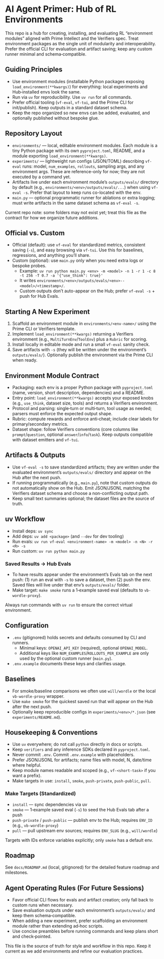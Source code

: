 # AI Agent Primer: Hub of RL Environments

This repo is a hub for creating, installing, and evaluating RL “environment modules” aligned with Prime Intellect and the Verifiers spec. Treat environment packages as the single unit of modularity and interoperability. Prefer the official CLI for evaluation and artifact saving; keep any custom runner minimal and schema‑compatible.

## **Guiding Principles**
- Use environment modules (installable Python packages exposing `load_environment(**kwargs)`) for everything: local experiments and Hub‑installed envs look the same.
- Run via `uv` for reproducibility. Use `uv run` for all commands.
- Prefer official tooling (`vf-eval`, `vf-tui`, and the Prime CLI for init/publish). Keep outputs in a standard dataset schema.
- Keep the repo organized so new envs can be added, evaluated, and optionally published without bespoke glue.

## **Repository Layout**
- `environments/` — local, editable environment modules. Each module is a tiny Python package with its own `pyproject.toml`, README, and a module exporting `load_environment(**kwargs)`.
- `experiments/` — lightweight run configs (JSON/TOML) describing `vf-eval` runs: model, `num_examples`, `rollouts`, sampling args, and any environment args. These are reference-only for now; they are not executed by a command yet.
- Artifacts live under each environment module’s `outputs/evals/` directory by default (e.g., `environments/<env>/outputs/evals/...`) when using `vf-eval -s`. Prefer that layout to keep runs co-located with the env.
- `main.py` — optional programmatic runner for ablations or extra logging; must write artifacts in the same dataset schema as `vf-eval -s`.

Current repo note: some folders may not exist yet; treat this file as the contract for how we organize future additions.

## **Official vs. Custom**
- Official (default): use `vf-eval` for standardized metrics, consistent saving (`-s`), and easy browsing via `vf-tui`. Use this for baselines, regressions, and anything you’ll share.
- Custom (optional): use `main.py` only when you need extra logs or bespoke probes.
  - Example: `uv run python main.py <env> -m <model> -n 1 -r 1 -c 8 -t 256 -T 0.7 -a '{"use_think": true}'`
  - It writes `environments/<env>/outputs/evals/<env>--<model>/<timestamp>/`.
  - Custom outputs don’t auto-appear on the Hub; prefer `vf-eval -s` + push for Hub Evals.

## **Starting A New Experiment**
1. Scaffold an environment module in `environments/<env-name>/` using the Prime CLI or Verifiers template.
2. Implement `load_environment(**kwargs)` returning a Verifiers environment (e.g., `MultiTurnEnv`/`ToolEnv`) plus a `Rubric` for scoring.
3. Install locally in editable mode and run a small `vf-eval` sanity check.
4. Save artifacts with `-s` (they will be written under the environment’s `outputs/evals/`). Optionally publish the environment via the Prime CLI when ready.

## **Environment Module Contract**
- Packaging: each env is a proper Python package with `pyproject.toml` (name, version, short description, dependencies) and a README.
- Entry point: `load_environment(**kwargs)` accepts your exposed knobs (e.g., `use_think`, dataset size, tools) and returns a Verifiers environment.
- Protocol and parsing: single‑turn or multi‑turn, tool usage as needed; parsers must enforce the expected output shape.
- Rubric: compute rewards and enforce anti‑cheat; include clear labels for primary/secondary metrics.
- Dataset shape: follow Verifiers conventions (core columns like `prompt`/`question`, optional `answer`/`info`/`task`). Keep outputs compatible with dataset emitters and `vf-tui`.

## **Artifacts & Outputs**
- Use `vf-eval -s` to save standardized artifacts; they are written under the evaluated environment’s `outputs/evals/` directory and appear on the Hub after the next push.
- If running programmatically (e.g., `main.py`), note that custom outputs do not automatically show on the Hub. Emit JSON/JSONL matching the Verifiers dataset schema and choose a non-conflicting output path.
- Keep small text summaries optional; the dataset files are the source of truth.

## **uv Workflow**
- Install deps: `uv sync`
- Add deps: `uv add <package>` (and `--dev` for dev tooling)
- Run evals: `uv run vf-eval <environment-name> -m <model> -n <N> -r <R> -s`
- Run custom: `uv run python main.py`

### Saved Results → Hub Evals
- To have results appear under the environment’s Evals tab on the next push: (1) run an eval with `-s` to save a dataset, then (2) push the env. Saved files will live under that env’s `outputs/evals/` folder.
- Make target: `make smoke` runs a 1‑example saved eval (defaults to `vb-wordle-proxy`).

Always run commands with `uv run` to ensure the correct virtual environment.

## **Configuration**
- `.env` (gitignored) holds secrets and defaults consumed by CLI and runners.
  - Minimal keys: `OPENAI_API_KEY` (required), optional `OPENAI_MODEL`.
  - Additional keys like `NUM_EXAMPLES`/`ROLLOUTS_PER_EXAMPLE` are only used by the optional custom runner (`main.py`).
- `.env.example` documents these keys and clarifies usage.

## **Baselines**
- For smoke/baseline comparisons we often use `will/wordle` or the local `vb-wordle-proxy` wrapper.
- Use `make smoke` for the quickest saved run that will appear on the Hub after the next push.
- Optionally keep reproducible configs in `experiments/<env>/*.json` (see `experiments/README.md`).

## **Housekeeping & Conventions**
- Use `uv` everywhere; do not call `python` directly in docs or scripts.
- Keep `verifiers` and any inference SDKs declared in `pyproject.toml`.
- Never commit `.env`. Commit `.env.example` with placeholders.
- Prefer JSON/JSONL for artifacts; name files with model, N, date/time where helpful.
- Keep module names readable and scoped (e.g., `vf-<short-task>` if you want a prefix).
- Make targets in use: `install`, `smoke`, `push-private`, `push-public`, `pull`.

### Make Targets (Standardized)
- `install` — sync dependencies via uv
- `smoke` — 1‑example saved eval (`-s`) to seed the Hub Evals tab after a push
- `push-private` / `push-public` — publish env to the Hub; requires `ENV_ID` (e.g., `vb-wordle-proxy`)
- `pull` — pull upstream env sources; requires `ENV_SLUG` (e.g., `will/wordle`)

Targets with IDs enforce variables explicitly; only `smoke` has a default env.

## **Roadmap**
See `docs/ROADMAP.md` (local, gitignored) for the detailed feature roadmap and milestones.

## **Agent Operating Rules (For Future Sessions)**
- Favor official CLI flows for evals and artifact creation; only fall back to custom runs when necessary.
- Save evaluation outputs under each environment’s `outputs/evals/` and keep them schema‑compatible.
- When adding a new experiment, prefer scaffolding an environment module rather than extending ad‑hoc scripts.
- Use concise preambles before running commands and keep plans short and check‑pointed.

This file is the source of truth for style and workflow in this repo. Keep it current as we add environments and refine our evaluation practices.
